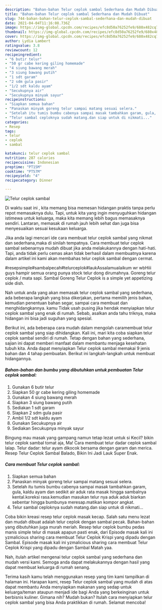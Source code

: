 ```yaml
---
description: "Bahan-bahan Telur ceplok sambal Sederhana dan Mudah Dibuat"
title: "Bahan-bahan Telur ceplok sambal Sederhana dan Mudah Dibuat"
slug: 744-bahan-bahan-telur-ceplok-sambal-sederhana-dan-mudah-dibuat
date: 2021-04-04T11:16:08.736Z
image: https://img-global.cpcdn.com/recipes/efc8d50a76252fe9/680x482cq70/telur-ceplok-sambal-foto-resep-utama.jpg
thumbnail: https://img-global.cpcdn.com/recipes/efc8d50a76252fe9/680x482cq70/telur-ceplok-sambal-foto-resep-utama.jpg
cover: https://img-global.cpcdn.com/recipes/efc8d50a76252fe9/680x482cq70/telur-ceplok-sambal-foto-resep-utama.jpg
author: Lydia Lambert
ratingvalue: 3.8
reviewcount: 12
recipeingredient:
- "6 butir telur"
- "50 gr cabe kering giling homemade"
- "4 siung bawang merah"
- "3 siung bawang putih"
- "1 sdt garam"
- "2 sdm gula pasir"
- "1/2 sdt kaldu ayam"
- "Secukupnya air"
- "Secukupnya minyak sayur"
recipeinstructions:
- "Siapkan semua bahan"
- "Panaskan minyak goreng telur sampai matang sesuai selera."
- "Setelah itu tumis bumbu cabenya sampai masak tambahkan garam, gula, kaldu ayam dan sedikit air aduk rata masak hingga sambalnya kental.koreksi rasa.kemudian masukan telur nya aduk aduk biarkan sebentar hingga bumbunya meresap.matikan kompor angkat."
- "Telur sambal ceploknya sudah matang.dan siap untuk di nikmati..."
categories:
- Resep
tags:
- telur
- ceplok
- sambal

katakunci: telur ceplok sambal 
nutrition: 287 calories
recipecuisine: Indonesian
preptime: "PT15M"
cooktime: "PT57M"
recipeyield: "4"
recipecategory: Dinner

---
```



![Telur ceplok sambal](https://img-global.cpcdn.com/recipes/efc8d50a76252fe9/680x482cq70/telur-ceplok-sambal-foto-resep-utama.jpg)

Di waktu  saat ini , kita memang bisa memesan hidangan praktis tanpa perlu repot memasaknya dulu. Tapi, untuk kita yang ingin menyuguhkan hidangan istimewa untuk keluarga, maka kita memang lebih bagus memasaknya sendiri. Lantaran, memasak di rumah jauh lebih sehat dan juga bisa menyesuaikan sesuai kesukaan keluarga.

Jika anda lagi mencari ide cara membuat telur ceplok sambal yang nikmat dan sederhana,maka di sinilah tempatnya. Cara membuat telur ceplok sambal  sebenarnya mudah dibuat jika anda melakukannya dengan hati-hati. Tapi, anda tidak perlu cemas akan tidak berhasil dalam membuatnya 
karena dalam artikel ini kami akan membahas telur ceplok sambal dengan cermat.  

#resepsimple#sambalpecah#telurceplok#laukAssalamualaikum wr wbHiii guys hampir semua orang punya stock telur dong dirumahnya. Goreng telur ceplok / mata sapi. Sambal Goreng Telur Ceplok is a simple yet appetizing side dish.

Nah untuk anda yang akan memasak telur ceplok sambal yang sederhana, ada beberapa langkah yang bisa dikerjakan, pertama memilih jenis bahan, kemudian penentuan bahan segar, sampai cara membuat dan menghidangkannya. kamu Tidak usah pusing jika hendak menyiapkan telur ceplok sambal yang enak di rumah. Sebab, asalkan anda  tahu triknya, maka hidangan ini bisa jadi suguhan yang spesial.

Berikut ini, ada beberapa cara mudah dalam mengolah caramembuat telur ceplok sambal yang siap dihidangkan. Kali ini, mari kita coba siapkan telur ceplok sambal sendiri di rumah. Tetap dengan bahan yang sederhana, sajian ini dapat memberi manfaat dalam membantu menjaga kesehatan tubuh kita. Anda dapat menyiapkan Telur ceplok sambal memakai 9 jenis bahan dan 4 tahap pembuatan. Berikut ini langkah-langkah untuk membuat hidangannya.

<!--inarticleads1-->

##### Bahan-bahan dan bumbu yang dibutuhkan untuk pembuatan Telur ceplok sambal:

1. Gunakan 6 butir telur
1. Siapkan 50 gr cabe kering giling homemade
1. Gunakan 4 siung bawang merah
1. Siapkan 3 siung bawang putih
1. Sediakan 1 sdt garam
1. Siapkan 2 sdm gula pasir
1. Ambil 1/2 sdt kaldu ayam
1. Gunakan Secukupnya air
1. Sediakan Secukupnya minyak sayur


Bingung mau masak yang gampang namun tetap lezat untuk si Kecil? bikin telur ceplok sambal tomat aja, Ma! Cara membuat telur dadar ceplok sambal lalap. Telur dadar: telur ayam dikocok bersama dengan garam dan merica. Resep Telur Ceplok Sambal Balado, Bikin Ini Jadi Lauk Super Enak. 

<!--inarticleads2-->

##### Cara membuat Telur ceplok sambal:

1. Siapkan semua bahan
1. Panaskan minyak goreng telur sampai matang sesuai selera.
1. Setelah itu tumis bumbu cabenya sampai masak tambahkan garam, gula, kaldu ayam dan sedikit air aduk rata masak hingga sambalnya kental.koreksi rasa.kemudian masukan telur nya aduk aduk biarkan sebentar hingga bumbunya meresap.matikan kompor angkat.
1. Telur sambal ceploknya sudah matang.dan siap untuk di nikmati...


Coba bikin kreasi resep telur ceplok masak kecap. Salah satu menu lezat dan mudah dibuat adalah telur ceplok dengan sambal pecak. Bahan-bahan yang dibutuhkan juga murah meriah. Resep telur ceplok bumbu pedas manis simple telur di masak apapun pasti enak, dari Episode masak kali ini yzmalicious sharing cara membuat Telur Ceplok Krispi yang dipadu dengan Sambal. Episode masak kali ini yzmalicious sharing cara membuat Telur Ceplok Krispi yang dipadu dengan Sambal Matah yaa. 

Nah, itulah artikel mengenai  telur ceplok sambal  yang sederhana dan mudah versi kami. Semoga anda dapat melakukannya dengan hasil yang dapat membuat keluarga di rumah senang. 

Terima kasih kamu telah menggunakan resep yang tim kami tampilkan di halaman ini. Harapan kami, resep  Telur ceplok sambal yang mudah di atas dapat membantu Anda menyiapkan makanan yang sedap untuk keluarga/teman ataupun menjadi ide bagi Anda yang berkeinginan untuk berbisnis kuliner. Gimana nih? Mudah bukan? Itulah cara menyiapkan telur ceplok sambal yang bisa Anda praktikkan di rumah. Selamat mencoba!


